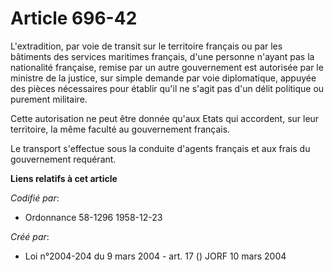 # Article 696-42

L'extradition, par voie de transit sur le territoire français ou par les bâtiments des services maritimes français, d'une
personne n'ayant pas la nationalité française, remise par un autre gouvernement est autorisée par le ministre de la justice,
sur simple demande par voie diplomatique, appuyée des pièces nécessaires pour établir qu'il ne s'agit pas d'un délit
politique ou purement militaire.

Cette autorisation ne peut être donnée qu'aux Etats qui accordent, sur leur territoire, la même faculté au gouvernement
français.

Le transport s'effectue sous la conduite d'agents français et aux frais du gouvernement requérant.

**Liens relatifs à cet article**

_Codifié par_:

  - Ordonnance 58-1296 1958-12-23

_Créé par_:

  - Loi n°2004-204 du 9 mars 2004 - art. 17 () JORF 10 mars 2004
